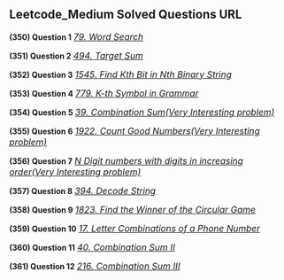 ## Leetcode_Medium Solved Questions URL

**(350) Question 1** <a href="https://leetcode.com/problems/word-search/submissions/" target="_blank" style="font-size: 16px;dispaly:inline-block;">_79. Word Search_</a> <br/>

**(351) Question 2** <a href="https://leetcode.com/problems/target-sum/submissions/1012618255/" target="_blank" style="font-size: 16px;dispaly:inline-block;">_494. Target Sum_</a> <br/>

**(352) Question 3** <a href="https://leetcode.com/problems/find-kth-bit-in-nth-binary-string/submissions/1012681555/" target="_blank" style="font-size: 16px;dispaly:inline-block;">_1545. Find Kth Bit in Nth Binary String_</a> <br/>

**(353) Question 4** <a href="https://leetcode.com/problems/k-th-symbol-in-grammar/submissions/" target="_blank" style="font-size: 16px;dispaly:inline-block;">_779. K-th Symbol in Grammar_</a> <br/>

**(354) Question 5** <a href="https://leetcode.com/problems/combination-sum/submissions/1013614811/" target="_blank" style="font-size: 16px;dispaly:inline-block;">_39. Combination Sum(Very Interesting problem)_</a> <br/>

**(355) Question 6** <a href="https://leetcode.com/problems/count-good-numbers/submissions/" target="_blank" style="font-size: 16px;dispaly:inline-block;">_1922. Count Good Numbers(Very Interesting problem)_</a> <br/>

**(356) Question 7** <a href="https://practice.geeksforgeeks.org/problems/n-digit-numbers-with-digits-in-increasing-order5903/1" target="_blank" style="font-size: 16px;dispaly:inline-block;">_N Digit numbers with digits in increasing order(Very Interesting problem)_</a> <br/>

**(357) Question 8** <a href="https://leetcode.com/problems/decode-string/submissions/" target="_blank" style="font-size: 16px;dispaly:inline-block;">_394. Decode String_</a> <br/>

**(358) Question 9** <a href="https://leetcode.com/problems/find-the-winner-of-the-circular-game/submissions/" target="_blank" style="font-size: 16px;dispaly:inline-block;">_1823. Find the Winner of the Circular Game_</a> <br/>

**(359) Question 10** <a href="https://leetcode.com/problems/letter-combinations-of-a-phone-number/submissions/" target="_blank" style="font-size: 16px;dispaly:inline-block;">_17. Letter Combinations of a Phone Number_</a> <br/>

**(360) Question 11** <a href="https://leetcode.com/problems/combination-sum-ii/submissions/1025010926/" target="_blank" style="font-size: 16px;dispaly:inline-block;">_40. Combination Sum II_</a> <br/>

**(361) Question 12** <a href="https://leetcode.com/problems/combination-sum-iii/submissions/1025056474/" target="_blank" style="font-size: 16px;dispaly:inline-block;">_216. Combination Sum III_</a> <br/>
